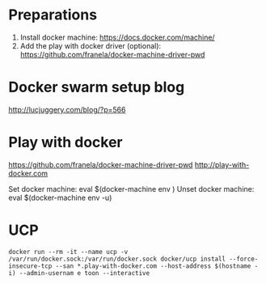 # Preparations

1. Install docker machine: https://docs.docker.com/machine/
2. Add the play with docker driver (optional): https://github.com/franela/docker-machine-driver-pwd 


# Docker swarm setup blog

http://lucjuggery.com/blog/?p=566

# Play with docker

https://github.com/franela/docker-machine-driver-pwd
http://play-with-docker.com

Set docker machine: eval $(docker-machine env <machine>)
Unset docker machine: eval $(docker-machine env -u)

# UCP

`docker run --rm -it --name ucp -v /var/run/docker.sock:/var/run/docker.sock docker/ucp install
 --force-insecure-tcp --san *.play-with-docker.com --host-address $(hostname -i) --admin-usernam
e toon --interactive`
